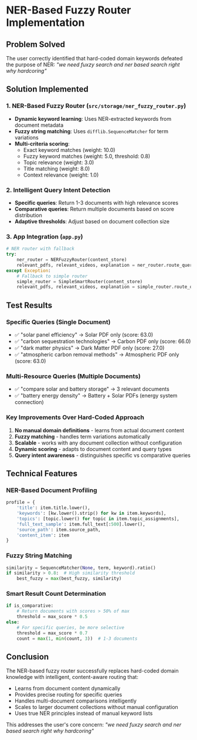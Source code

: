 # NER-Based Fuzzy Router Implementation

## Problem Solved
The user correctly identified that hard-coded domain keywords defeated the purpose of NER: *"we need fuxzy search and ner based search right why hardcoring"*

## Solution Implemented

### 1. NER-Based Fuzzy Router (`src/storage/ner_fuzzy_router.py`)
- **Dynamic keyword learning**: Uses NER-extracted keywords from document metadata
- **Fuzzy string matching**: Uses `difflib.SequenceMatcher` for term variations
- **Multi-criteria scoring**:
  - Exact keyword matches (weight: 10.0)
  - Fuzzy keyword matches (weight: 5.0, threshold: 0.8)
  - Topic relevance (weight: 3.0)
  - Title matching (weight: 8.0)
  - Context relevance (weight: 1.0)

### 2. Intelligent Query Intent Detection
- **Specific queries**: Return 1-3 documents with high relevance scores
- **Comparative queries**: Return multiple documents based on score distribution
- **Adaptive thresholds**: Adjust based on document collection size

### 3. App Integration (`app.py`)
```python
# NER router with fallback
try:
    ner_router = NERFuzzyRouter(content_store)
    relevant_pdfs, relevant_videos, explanation = ner_router.route_query(query)
except Exception:
    # Fallback to simple router
    simple_router = SimpleSmartRouter(content_store)
    relevant_pdfs, relevant_videos, explanation = simple_router.route_query(query)
```

## Test Results

### Specific Queries (Single Document)
- ✅ "solar panel efficiency" → Solar PDF only (score: 63.0)
- ✅ "carbon sequestration technologies" → Carbon PDF only (score: 66.0) 
- ✅ "dark matter physics" → Dark Matter PDF only (score: 27.0)
- ✅ "atmospheric carbon removal methods" → Atmospheric PDF only (score: 63.0)

### Multi-Resource Queries (Multiple Documents)
- ✅ "compare solar and battery storage" → 3 relevant documents
- ✅ "battery energy density" → Battery + Solar PDFs (energy system connection)

### Key Improvements Over Hard-Coded Approach
1. **No manual domain definitions** - learns from actual document content
2. **Fuzzy matching** - handles term variations automatically
3. **Scalable** - works with any document collection without configuration
4. **Dynamic scoring** - adapts to document content and query types
5. **Query intent awareness** - distinguishes specific vs comparative queries

## Technical Features

### NER-Based Document Profiling
```python
profile = {
    'title': item.title.lower(),
    'keywords': [kw.lower().strip() for kw in item.keywords],
    'topics': [topic.lower() for topic in item.topic_assignments],
    'full_text_sample': item.full_text[:500].lower(),
    'source_path': item.source_path,
    'content_item': item
}
```

### Fuzzy String Matching
```python
similarity = SequenceMatcher(None, term, keyword).ratio()
if similarity > 0.8:  # High similarity threshold
    best_fuzzy = max(best_fuzzy, similarity)
```

### Smart Result Count Determination
```python
if is_comparative:
    # Return documents with scores > 50% of max
    threshold = max_score * 0.5
else:
    # For specific queries, be more selective
    threshold = max_score * 0.7
    count = max(1, min(count, 3))  # 1-3 documents
```

## Conclusion

The NER-based fuzzy router successfully replaces hard-coded domain knowledge with intelligent, content-aware routing that:
- Learns from document content dynamically
- Provides precise routing for specific queries
- Handles multi-document comparisons intelligently  
- Scales to larger document collections without manual configuration
- Uses true NER principles instead of manual keyword lists

This addresses the user's core concern: *"we need fuxzy search and ner based search right why hardcoring"*